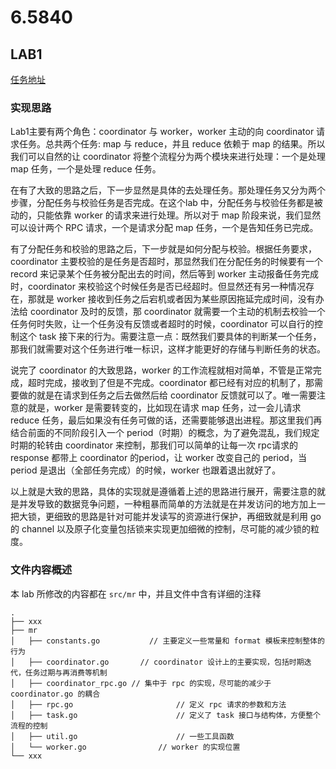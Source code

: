 # 6.5840

## LAB1

[任务地址](https://pdos.csail.mit.edu/6.824/labs/lab-mr.html)

### 实现思路

Lab1主要有两个角色：coordinator 与 worker，worker 主动的向 coordinator 请求任务。总共两个任务: map 与 reduce，并且 reduce 依赖于 map 的结果。所以我们可以自然的让 coordinator 将整个流程分为两个模块来进行处理：一个是处理 map 任务，一个是处理 reduce 任务。

在有了大致的思路之后，下一步显然是具体的去处理任务。那处理任务又分为两个步骤，分配任务与校验任务是否完成。在这个lab 中，分配任务与校验任务都是被动的，只能依靠 worker 的请求来进行处理。所以对于 map 阶段来说，我们显然可以设计两个 RPC 请求，一个是请求分配 map 任务，一个是告知任务已完成。

有了分配任务和校验的思路之后，下一步就是如何分配与校验。根据任务要求，coordinator 主要校验的是任务是否超时，那显然我们在分配任务的时候要有一个 record 来记录某个任务被分配出去的时间，然后等到 worker 主动报备任务完成时，coordinator 来校验这个时候任务是否已经超时。但显然还有另一种情况存在，那就是 worker 接收到任务之后宕机或者因为某些原因拖延完成时间，没有办法给 coordinator 及时的反馈，那 coordinator 就需要一个主动的机制去校验一个任务何时失败，让一个任务没有反馈或者超时的时候，coordinator 可以自行的控制这个 task 接下来的行为。需要注意一点：既然我们要具体的判断某一个任务，那我们就需要对这个任务进行唯一标识，这样才能更好的存储与判断任务的状态。

说完了 coordinator 的大致思路，worker 的工作流程就相对简单，不管是正常完成，超时完成，接收到了但是不完成。coordinator 都已经有对应的机制了，那需要做的就是在请求到任务之后去做然后给 coordinator 反馈就可以了。唯一需要注意的就是，worker 是需要转变的，比如现在请求 map 任务，过一会儿请求 reduce 任务，最后如果没有任务可做的话，还需要能够退出进程。那这里我们再结合前面的不同阶段引入一个 period（时期）的概念，为了避免混乱，我们规定时期的轮转由 coordinator 来控制，那我们可以简单的让每一次 rpc请求的 response 都带上 coordinator 的period，让 worker 改变自己的 period，当 period 是退出（全部任务完成）的时候，worker 也跟着退出就好了。

以上就是大致的思路，具体的实现就是遵循着上述的思路进行展开，需要注意的就是并发导致的数据竞争问题，一种粗暴而简单的方法就是在并发访问的地方加上一把大锁，更细致的思路是针对可能并发读写的资源进行保护，再细致就是利用 go 的 channel 以及原子化变量包括锁来实现更加细微的控制，尽可能的减少锁的粒度。

### 文件内容概述

本 lab 所修改的内容都在 `src/mr` 中，并且文件中含有详细的注释

```
.
├── xxx
├── mr
│   ├── constants.go		   // 主要定义一些常量和 format 模板来控制整体的行为
│   ├── coordinator.go		 // coordinator 设计上的主要实现，包括时期迭代，任务过期与再消费等机制
│   ├── coordinator_rpc.go // 集中于 rpc 的实现，尽可能的减少于 coordinator.go 的耦合
│   ├── rpc.go						 // 定义 rpc 请求的参数和方法 
│   ├── task.go						 // 定义了 task 接口与结构体，方便整个流程的控制 
│   ├── util.go						 // 一些工具函数
│   └── worker.go 				 // worker 的实现位置
└── xxx

```

